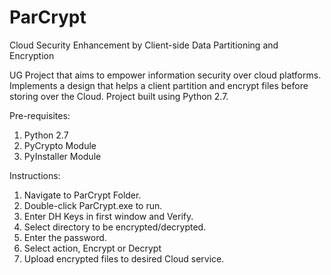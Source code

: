 # ParCrypt
Cloud Security Enhancement by Client-side Data Partitioning and Encryption

UG Project that aims to empower information security over cloud platforms.
Implements a design that helps a client partition and encrypt files before storing over the Cloud.
Project built using Python 2.7.

Pre-requisites:

1.	Python 2.7
2.	PyCrypto Module
3.	PyInstaller Module

Instructions:

1.	Navigate to ParCrypt Folder.
2.	Double-click ParCrypt.exe to run.
3.	Enter DH Keys in first window and Verify.
4.	Select directory to be encrypted/decrypted.
5.	Enter the password.
6.	Select action, Encrypt or Decrypt
7. Upload encrypted files to desired Cloud service.



